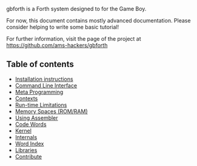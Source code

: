 gbforth is a Forth system designed to for the Game Boy.

For now, this document contains mostly advanced documentation. Please consider
helping to write some basic tutorial!

For further information, visit the page of the project at
<https://github.com/ams-hackers/gbforth>

## Table of contents

- [Installation instructions](./setup.md)
- [Command Line Interface](./cli.md)
- [Meta Programming](./meta.md)
- [Contexts](./contexts.md)
- [Run-time Limitations](./limitations.md)
- [Memory Spaces (ROM/RAM)](./memory.md)
- [Using Assembler](./assembler.md)
- [Code Words](./code-words.md)
- [Kernel](./kernel.md)
- [Internals](./internals.md)
- [Word Index](./words.md)
- [Libraries](./libs.md)
- [Contribute](./contribute.md)
